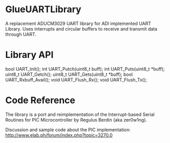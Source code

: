 # GlueUARTLibrary
A replacement ADUCM3029 UART library for ADI implemented UART Library. Uses interrupts and circular buffers to receive and transmit data through UART. 

# Library API

bool UART_Init();
int UART_Putch(uint8_t buff);
int UART_Puts(uint8_t *buff);
uint8_t UART_Getch();
uint8_t UART_Gets(uint8_t *buff);
bool UART_Rxbuff_Avail();
void UART_Flush_Rx();
void UART_Flush_Tx();

# Code Reference
The library is a port and reimplementation of the Interrupt-based Serial Routines for PIC Microcontroller by Regulus Berdin (aka zer0w1ng). 

Discussion and sample code about the PIC implementation:
http://www.elab.ph/forum/index.php?topic=3270.0
